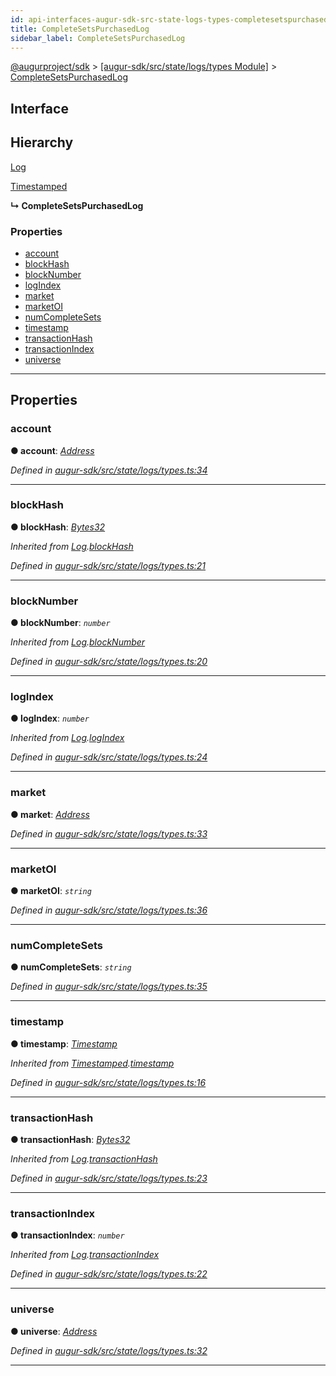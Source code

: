 ```yaml
---
id: api-interfaces-augur-sdk-src-state-logs-types-completesetspurchasedlog
title: CompleteSetsPurchasedLog
sidebar_label: CompleteSetsPurchasedLog
---
```


[@augurproject/sdk](api-readme.md) > [[augur-sdk/src/state/logs/types Module]](api-modules-augur-sdk-src-state-logs-types-module.md) > [CompleteSetsPurchasedLog](api-interfaces-augur-sdk-src-state-logs-types-completesetspurchasedlog.md)

## Interface

## Hierarchy

 [Log](api-interfaces-augur-sdk-src-state-logs-types-log.md)

 [Timestamped](api-interfaces-augur-sdk-src-state-logs-types-timestamped.md)

**↳ CompleteSetsPurchasedLog**

### Properties

* [account](api-interfaces-augur-sdk-src-state-logs-types-completesetspurchasedlog.md#account)
* [blockHash](api-interfaces-augur-sdk-src-state-logs-types-completesetspurchasedlog.md#blockhash)
* [blockNumber](api-interfaces-augur-sdk-src-state-logs-types-completesetspurchasedlog.md#blocknumber)
* [logIndex](api-interfaces-augur-sdk-src-state-logs-types-completesetspurchasedlog.md#logindex)
* [market](api-interfaces-augur-sdk-src-state-logs-types-completesetspurchasedlog.md#market)
* [marketOI](api-interfaces-augur-sdk-src-state-logs-types-completesetspurchasedlog.md#marketoi)
* [numCompleteSets](api-interfaces-augur-sdk-src-state-logs-types-completesetspurchasedlog.md#numcompletesets)
* [timestamp](api-interfaces-augur-sdk-src-state-logs-types-completesetspurchasedlog.md#timestamp)
* [transactionHash](api-interfaces-augur-sdk-src-state-logs-types-completesetspurchasedlog.md#transactionhash)
* [transactionIndex](api-interfaces-augur-sdk-src-state-logs-types-completesetspurchasedlog.md#transactionindex)
* [universe](api-interfaces-augur-sdk-src-state-logs-types-completesetspurchasedlog.md#universe)

---

## Properties

<a id="account"></a>

###  account

**● account**: *[Address](api-modules-augur-sdk-src-state-logs-types-module.md#address)*

*Defined in [augur-sdk/src/state/logs/types.ts:34](https://github.com/AugurProject/augur/blob/3727cd4ec9/packages/augur-sdk/src/state/logs/types.ts#L34)*

___
<a id="blockhash"></a>

###  blockHash

**● blockHash**: *[Bytes32](api-modules-augur-sdk-src-state-logs-types-module.md#bytes32)*

*Inherited from [Log](api-interfaces-augur-sdk-src-state-logs-types-log.md).[blockHash](api-interfaces-augur-sdk-src-state-logs-types-log.md#blockhash)*

*Defined in [augur-sdk/src/state/logs/types.ts:21](https://github.com/AugurProject/augur/blob/3727cd4ec9/packages/augur-sdk/src/state/logs/types.ts#L21)*

___
<a id="blocknumber"></a>

###  blockNumber

**● blockNumber**: *`number`*

*Inherited from [Log](api-interfaces-augur-sdk-src-state-logs-types-log.md).[blockNumber](api-interfaces-augur-sdk-src-state-logs-types-log.md#blocknumber)*

*Defined in [augur-sdk/src/state/logs/types.ts:20](https://github.com/AugurProject/augur/blob/3727cd4ec9/packages/augur-sdk/src/state/logs/types.ts#L20)*

___
<a id="logindex"></a>

###  logIndex

**● logIndex**: *`number`*

*Inherited from [Log](api-interfaces-augur-sdk-src-state-logs-types-log.md).[logIndex](api-interfaces-augur-sdk-src-state-logs-types-log.md#logindex)*

*Defined in [augur-sdk/src/state/logs/types.ts:24](https://github.com/AugurProject/augur/blob/3727cd4ec9/packages/augur-sdk/src/state/logs/types.ts#L24)*

___
<a id="market"></a>

###  market

**● market**: *[Address](api-modules-augur-sdk-src-state-logs-types-module.md#address)*

*Defined in [augur-sdk/src/state/logs/types.ts:33](https://github.com/AugurProject/augur/blob/3727cd4ec9/packages/augur-sdk/src/state/logs/types.ts#L33)*

___
<a id="marketoi"></a>

###  marketOI

**● marketOI**: *`string`*

*Defined in [augur-sdk/src/state/logs/types.ts:36](https://github.com/AugurProject/augur/blob/3727cd4ec9/packages/augur-sdk/src/state/logs/types.ts#L36)*

___
<a id="numcompletesets"></a>

###  numCompleteSets

**● numCompleteSets**: *`string`*

*Defined in [augur-sdk/src/state/logs/types.ts:35](https://github.com/AugurProject/augur/blob/3727cd4ec9/packages/augur-sdk/src/state/logs/types.ts#L35)*

___
<a id="timestamp"></a>

###  timestamp

**● timestamp**: *[Timestamp](api-modules-augur-sdk-src-state-logs-types-module.md#timestamp)*

*Inherited from [Timestamped](api-interfaces-augur-sdk-src-state-logs-types-timestamped.md).[timestamp](api-interfaces-augur-sdk-src-state-logs-types-timestamped.md#timestamp)*

*Defined in [augur-sdk/src/state/logs/types.ts:16](https://github.com/AugurProject/augur/blob/3727cd4ec9/packages/augur-sdk/src/state/logs/types.ts#L16)*

___
<a id="transactionhash"></a>

###  transactionHash

**● transactionHash**: *[Bytes32](api-modules-augur-sdk-src-state-logs-types-module.md#bytes32)*

*Inherited from [Log](api-interfaces-augur-sdk-src-state-logs-types-log.md).[transactionHash](api-interfaces-augur-sdk-src-state-logs-types-log.md#transactionhash)*

*Defined in [augur-sdk/src/state/logs/types.ts:23](https://github.com/AugurProject/augur/blob/3727cd4ec9/packages/augur-sdk/src/state/logs/types.ts#L23)*

___
<a id="transactionindex"></a>

###  transactionIndex

**● transactionIndex**: *`number`*

*Inherited from [Log](api-interfaces-augur-sdk-src-state-logs-types-log.md).[transactionIndex](api-interfaces-augur-sdk-src-state-logs-types-log.md#transactionindex)*

*Defined in [augur-sdk/src/state/logs/types.ts:22](https://github.com/AugurProject/augur/blob/3727cd4ec9/packages/augur-sdk/src/state/logs/types.ts#L22)*

___
<a id="universe"></a>

###  universe

**● universe**: *[Address](api-modules-augur-sdk-src-state-logs-types-module.md#address)*

*Defined in [augur-sdk/src/state/logs/types.ts:32](https://github.com/AugurProject/augur/blob/3727cd4ec9/packages/augur-sdk/src/state/logs/types.ts#L32)*

___

